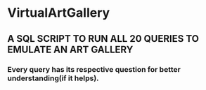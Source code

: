 # VirtualArtGallery
## A SQL SCRIPT TO RUN ALL 20 QUERIES TO EMULATE AN ART GALLERY
### Every query has its respective question for better understanding(if it helps).
